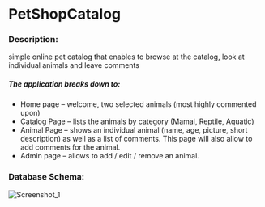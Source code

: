 # PetShopCatalog

### Description:
simple online pet catalog that enables to browse at the catalog, look at individual animals and leave comments

##### The application breaks down to:
-	Home page – welcome, two selected animals (most highly commented upon)
-	Catalog Page – lists the animals by category (Mamal, Reptile, Aquatic)
-	Animal Page – shows an individual animal (name, age, picture, short description) as well as a list of comments. This page will also allow to add comments for the animal.
-	Admin page – allows to add / edit / remove an animal.

### Database Schema:

![Screenshot_1](https://user-images.githubusercontent.com/63552702/129368814-2e94e8d0-5d09-4a13-a10e-088c2837ebea.png)









